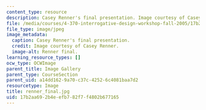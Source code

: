 ```yaml
---
content_type: resource
description: Casey Renner's final presentation. Image courtesy of Casey Renner.
file: /media/courses/4-370-interrogative-design-workshop-fall-2005/17b2aa692b4eefb782f7f4802b677165_renner_final.jpg
file_type: image/jpeg
image_metadata:
  caption: Casey Renner's final presentation.
  credit: Image courtesy of Casey Renner.
  image-alt: Renner final.
learning_resource_types: []
ocw_type: OCWImage
parent_title: Image Gallery
parent_type: CourseSection
parent_uid: a14dd162-9a70-c37c-4252-6c4081baa7d2
resourcetype: Image
title: renner_final.jpg
uid: 17b2aa69-2b4e-efb7-82f7-f4802b677165
---
```

